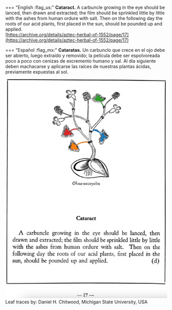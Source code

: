 
=== "English :flag_us:"
    **Cataract.** A carbuncle growing in the eye should be lanced, then drawn and extracted; the film should be sprinkled little by little with the ashes from human ordure with salt. Then on the following day the roots of our acid plants, first placed in the sun, should be pounded up and applied.  
    [https://archive.org/details/aztec-herbal-of-1552/page/17](https://archive.org/details/aztec-herbal-of-1552/page/17)  


=== "Español :flag_mx:"
    **Cataratas.** Un carbunclo que crece en el ojo debe ser abierto, luego extraído y removido; la película debe ser espolvoreada poco a poco con cenizas de excremento humano y sal. Al día siguiente deben machacarse y aplicarse las raíces de nuestras plantas ácidas, previamente expuestas al sol.  


![D_p017.png](assets/D_p017.png)  
Leaf traces by: Daniel H. Chitwood, Michigan State University, USA  
